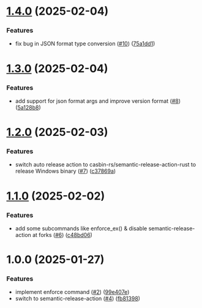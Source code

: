 # [1.4.0](https://github.com/casbin-rs/casbin-rust-cli/compare/v1.3.0...v1.4.0) (2025-02-04)


### Features

* fix bug in JSON format type conversion ([#10](https://github.com/casbin-rs/casbin-rust-cli/issues/10)) ([75a1dd1](https://github.com/casbin-rs/casbin-rust-cli/commit/75a1dd15f2e4148c886db48f83f6e9b5f32b81b1))

# [1.3.0](https://github.com/casbin-rs/casbin-rust-cli/compare/v1.2.0...v1.3.0) (2025-02-04)


### Features

* add support for json format args and improve version format ([#8](https://github.com/casbin-rs/casbin-rust-cli/issues/8)) ([5a128b8](https://github.com/casbin-rs/casbin-rust-cli/commit/5a128b8bf9826b1fa4504b7f7f7604b69162d77a))

# [1.2.0](https://github.com/casbin-rs/casbin-rust-cli/compare/v1.1.0...v1.2.0) (2025-02-03)


### Features

* switch auto release action to casbin-rs/semantic-release-action-rust to release Windows binary ([#7](https://github.com/casbin-rs/casbin-rust-cli/issues/7)) ([c37869a](https://github.com/casbin-rs/casbin-rust-cli/commit/c37869af9b66baf0709918f02a4c374382c6bab7))

# [1.1.0](https://github.com/casbin-rs/casbin-rust-cli/compare/v1.0.0...v1.1.0) (2025-02-02)


### Features

* add some subcommands like enforce_ex() & disable semantic-release-action at forks ([#6](https://github.com/casbin-rs/casbin-rust-cli/issues/6)) ([c48bd06](https://github.com/casbin-rs/casbin-rust-cli/commit/c48bd06a2f74f7fbbf40f2d948f64cfd6b29528b))

# 1.0.0 (2025-01-27)


### Features

* implement enforce command ([#2](https://github.com/casbin-rs/casbin-rust-cli/issues/2)) ([99e407e](https://github.com/casbin-rs/casbin-rust-cli/commit/99e407e72b31cb190fc7aa91a33e0925e948c32a))
* switch to semantic-release-action ([#4](https://github.com/casbin-rs/casbin-rust-cli/issues/4)) ([fb81398](https://github.com/casbin-rs/casbin-rust-cli/commit/fb813989f1dd7a43dd685776ed17dd82a619aef3))

